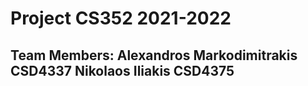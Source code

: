 # Project  CS352 2021-2022
 Team Members:
    Alexandros Markodimitrakis CSD4337
    Nikolaos Iliakis CSD4375
----------------------------------------------------------------
